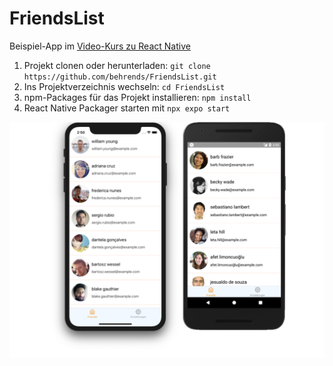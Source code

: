 # FriendsList

Beispiel-App im [Video-Kurs zu React Native](https://www.udemy.com/react-native-einstieg/)

1. Projekt clonen oder herunterladen: `git clone https://github.com/behrends/FriendsList.git`
1. Ins Projektverzeichnis wechseln: `cd FriendsList`
1. npm-Packages für das Projekt installieren: `npm install`
1. React Native Packager starten mit `npx expo start` 

![Screenshots der App](./assets/AppScreenshots.png)
